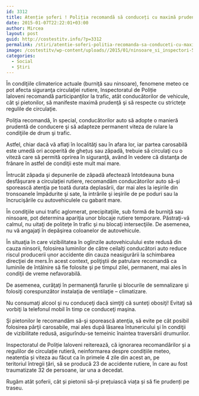 ```yaml
---
id: 3312
title: Atenție șoferi ! Poliția recomandă să conduceți cu maximă prudență !
date: 2015-01-07T22:22:01+03:00
author: Mircea
layout: post
guid: http://costestitv.info/?p=3312
permalink: /stiri/atentie-soferi-politia-recomanda-sa-conduceti-cu-maxima-prudenta/
image: /costestitv/wp-content/uploads//2015/01/ninsoare_si_inspectori-528x264.jpg
categories:
  - Social
  - Știri
---
```

În condiţiile climaterice actuale (burniţă sau ninsoare), fenomene meteo ce pot afecta siguranţa circulaţiei rutiere, Inspectoratul de Poliție Ialoveni recomandă participanţilor la trafic, atât conducătorilor de vehicule, cât şi pietonilor, să manifeste maximă prudenţă şi să respecte cu stricteţe regulile de circulaţie.<!--more-->

Poliția recomandă, în special, conducătorilor auto să adopte o manieră prudentă de conducere şi să adapteze permanent viteza de rulare la condiţiile de drum şi trafic.

Astfel, chiar dacă vă aflaţi în localităţi sau în afara lor, iar partea carosabilă este umedă ori acoperită de ghețuș sau zăpadă, trebuie să circulaţi cu o viteză care să permită oprirea în siguranţă, având în vedere că distanţa de frânare în astfel de condiţii este mult mai mare.

Întrucât zăpada şi depunerile de zăpadă afectează întotdeauna buna desfăşurare a circulaţiei rutiere, recomandăm conducătorilor auto să-şi sporească atenţia pe toată durata deplasării, dar mai ales la ieşirile din tronsoanele împădurite şi sate, la intrările şi ieşirile de pe poduri sau la încrucişările cu autovehiculele cu gabarit mare.

În condiţiile unui trafic aglomerat, precipitaţiile, sub formă de burniţă sau ninsoare, pot determina apariţia unor blocaje rutiere temporare. Păstraţi-vă calmul, nu uitaţi de politeţe în trafic şi nu blocaţi intersecţiile. De asemenea, nu vă angajaţi în depăşirea coloanelor de autovehicule.

În situaţia în care vizibilitatea în oglinzile autovehiculului este redusă din cauza ninsorii, folosirea luminilor de către ceilalţi conducători auto reduce riscul producerii unor accidente din cauza neasigurării la schimbarea direcţiei de mers.În acest context, poliţiştii de patrulare recomandă ca luminile de întâlnire să fie folosite şi pe timpul zilei, permanent, mai ales în condiţii de vreme nefavorabilă.

De asemenea, curăţaţi în permanenţă farurile şi blocurile de semnalizare şi folosiţi corespunzător instalaţia de ventilaţie – climatizare.

Nu consumaţi alcool şi nu conduceţi dacă simţiţi că sunteţi obosiţi! Evitaţi să vorbiţi la telefonul mobil în timp ce conduceţi maşina.

Şi pietonilor le recomandăm să-şi sporească atenţia, să evite pe cât posibil folosirea părţii carosabile, mai ales după lăsarea întunericului şi în condiţii de vizibilitate redusă, asigurîndu-se temeinic înaintea traversării drumurilor.

Inspectoratul de Poliție Ialoveni reiterează, că ignorarea recomandărilor și a regulilor de circulație rutieră, neinformarea despre condițiile meteo, neatenția și viteza au făcut ca în primele 4 zile din acest an, pe teritoriul întregii țări, să se producă 23 de accidente rutiere, în care au fost traumatizate 32 de persoane, iar una a decedat.

Rugăm atât șoferii, cât și pietonii să-și prețuiască viața și să fie prudenți pe traseu.